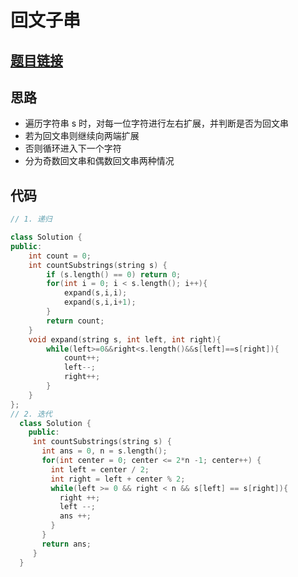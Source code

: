 # 回文子串
## [题目链接](https://leetcode-cn.com/problems/palindromic-substrings/)
## 思路
- 遍历字符串 s 时，对每一位字符进行左右扩展，并判断是否为回文串
- 若为回文串则继续向两端扩展
- 否则循环进入下一个字符
- 分为奇数回文串和偶数回文串两种情况

## 代码
```c++
// 1. 递归

class Solution {
public:
    int count = 0;
    int countSubstrings(string s) {
        if (s.length() == 0) return 0;
        for(int i = 0; i < s.length(); i++){
            expand(s,i,i);
            expand(s,i,i+1);
        }
        return count;
    }
    void expand(string s, int left, int right){
        while(left>=0&&right<s.length()&&s[left]==s[right]){
            count++;
            left--;
            right++;
        }
    }
};
// 2. 迭代
  class Solution {
    public:
     int countSubstrings(string s) {
       int ans = 0, n = s.length();
       for(int center = 0; center <= 2*n -1; center++) {
         int left = center / 2;
         int right = left + center % 2;
         while(left >= 0 && right < n && s[left] == s[right]){
           right ++;
           left --;
           ans ++;
         }
       }
       return ans;
     }
  }
```
